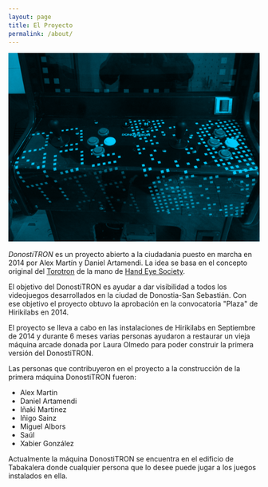 ```yaml
---
layout: page
title: El Proyecto
permalink: /about/
---
```


 <img src="/assets/header.png" />

*DonostiTRON* es un proyecto abierto a la ciudadania puesto en marcha en 2014 por Alex Martín y Daniel Artamendi. La idea se basa en el concepto original del [Torotron](http://handeyesociety.com/torontron/) de la mano de [Hand Eye Society](http://handeyesociety.com/).

El objetivo del DonostiTRON es ayudar a dar visibilidad a todos los videojuegos desarrollados en la ciudad de Donostia-San Sebastián. Con ese objetivo el proyecto obtuvo la aprobación en la convocatoria "Plaza" de Hirikilabs en 2014.

El proyecto se lleva a cabo en las instalaciones de Hirikilabs en Septiembre de 2014 y durante 6 meses varias personas ayudaron a restaurar un vieja máquina arcade donada por Laura Olmedo para poder construir la primera versión del DonostiTRON.

Las personas que contribuyeron en el proyecto a la construcción de la primera máquina DonostiTRON fueron:

  * Alex Martin
  * Daniel Artamendi
  * Iñaki Martinez
  * Iñigo Sainz
  * Miguel Albors
  * Saúl 
  * Xabier González

Actualmente la máquina DonostiTRON se encuentra en el edificio de Tabakalera donde cualquier persona que lo desee puede jugar a los juegos instalados en ella.

